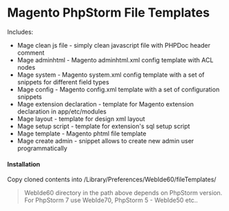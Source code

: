 Magento PhpStorm File Templates
==========================

Includes:

- Mage clean js file - simply clean javascript file with PHPDoc header comment
- Mage adminhtml - Magento adminhtml.xml config template with ACL nodes
- Mage system - Magento system.xml config template with a set of snippets for different field types
- Mage config - Magento config.xml template with a set of configuration snippets
- Mage extension declaration - template for Magento extension declaration in app/etc/modules
- Mage layout - template for design xml layout
- Mage setup script - template for extension's sql setup script
- Mage template - Magento phtml file template
- Mage create admin - snippet allows to create new admin user programmatically

#### Installation 

Copy cloned contents into <username>/Library/Preferences/WebIde60/fileTemplates/

> WebIde60 directory in the path above depends on PhpStorm version. For PhpStorm 7 use WebIde70, PhpStorm 5 - WebIde50 etc..